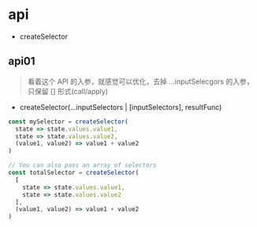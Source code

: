 # api
- createSelector


## api01
> 看着这个 API 的入参，就感觉可以优化，去掉 ...inputSelecgors 的入参，只保留 [] 形式(call/apply)
- createSelector(...inputSelectors | [inputSelectors], resultFunc)


```js
const mySelector = createSelector(
  state => state.values.value1,
  state => state.values.value2,
  (value1, value2) => value1 + value2
)

// You can also pass an array of selectors
const totalSelector = createSelector(
  [
    state => state.values.value1,
    state => state.values.value2
  ],
  (value1, value2) => value1 + value2
)
```
